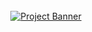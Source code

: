 <div align="center">
  <br />
    <a href="https://scrapecart.vercel.app/" target="_blank">
      <img src="https://github.com/PaulWebdeveloper7/scrapecart/blob/main/public/assets/images/Screenshot%202024-05-22%20180538.png" alt="Project Banner">
    </a>
  <br />
